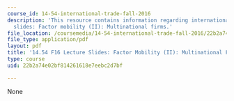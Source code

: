 ```yaml
---
course_id: 14-54-international-trade-fall-2016
description: 'This resource contains information regarding international trade lecture
  slides: Factor mobility (II): Multinational firms.'
file_location: /coursemedia/14-54-international-trade-fall-2016/22b2a74e02bf814261618e7eebc2d7bf_MIT14_54F16_Lecture_24.pdf
file_type: application/pdf
layout: pdf
title: '14.54 F16 Lecture Slides: Factor Mobility (II): Multinational Firms'
type: course
uid: 22b2a74e02bf814261618e7eebc2d7bf

---
```

None